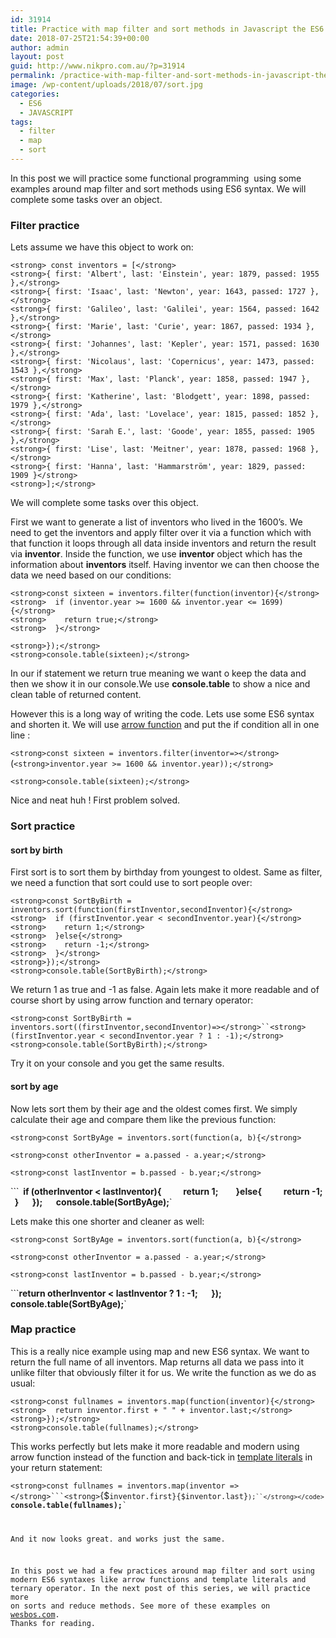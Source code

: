 ```yaml
---
id: 31914
title: Practice with map filter and sort methods in Javascript the ES6 way
date: 2018-07-25T21:54:39+00:00
author: admin
layout: post
guid: http://www.nikpro.com.au/?p=31914
permalink: /practice-with-map-filter-and-sort-methods-in-javascript-the-es6-way/
image: /wp-content/uploads/2018/07/sort.jpg
categories:
  - ES6
  - JAVASCRIPT
tags:
  - filter
  - map
  - sort
---
```

In this post we will practice some functional programming  using some examples around map filter and sort methods using ES6 syntax. We will complete some tasks over an object.

### Filter practice

Lets assume we have this object to work on:

`<strong> const inventors = [</strong>`  
`<strong>{ first: 'Albert', last: 'Einstein', year: 1879, passed: 1955 },</strong>`  
`<strong>{ first: 'Isaac', last: 'Newton', year: 1643, passed: 1727 },</strong>`  
`<strong>{ first: 'Galileo', last: 'Galilei', year: 1564, passed: 1642 },</strong>`  
`<strong>{ first: 'Marie', last: 'Curie', year: 1867, passed: 1934 },</strong>`  
`<strong>{ first: 'Johannes', last: 'Kepler', year: 1571, passed: 1630 },</strong>`  
`<strong>{ first: 'Nicolaus', last: 'Copernicus', year: 1473, passed: 1543 },</strong>`  
`<strong>{ first: 'Max', last: 'Planck', year: 1858, passed: 1947 },</strong>`  
`<strong>{ first: 'Katherine', last: 'Blodgett', year: 1898, passed: 1979 },</strong>`  
`<strong>{ first: 'Ada', last: 'Lovelace', year: 1815, passed: 1852 },</strong>`  
`<strong>{ first: 'Sarah E.', last: 'Goode', year: 1855, passed: 1905 },</strong>`  
`<strong>{ first: 'Lise', last: 'Meitner', year: 1878, passed: 1968 },</strong>`  
`<strong>{ first: 'Hanna', last: 'Hammarström', year: 1829, passed: 1909 }</strong>`  
`<strong>];</strong>`

We will complete some tasks over this object. 

First we want to generate a list of inventors who lived in the 1600&#8217;s. We need to get the inventors and apply filter over it via a function which with that function it loops through all data inside inventors and return the result via **inventor**. Inside the function, we use **inventor** object which has the information about **inventors** itself. Having inventor we can then choose the data we need based on our conditions:

`<strong>const sixteen = inventors.filter(function(inventor){</strong>`  
`<strong>  if (inventor.year >= 1600 && inventor.year <= 1699){</strong>`  
`<strong>    return true;</strong>`  
`<strong>  }</strong>`

`<strong>});</strong>`  
`<strong>console.table(sixteen);</strong>`

In our if statement we return true meaning we want o keep the data and then we show it in our console.We use **console.table** to show a nice and clean table of returned content.

However this is a long way of writing the code. Lets use some ES6 syntax and shorten it. We will use [arrow function](http://www.nikpro.com.au/all-you-need-to-know-about-arrow-functions-in-javascript/) and put the if condition all in one line :

`<strong>const sixteen = inventors.filter(inventor=></strong>`(`<strong>inventor.year >= 1600 && inventor.year));</strong>`

`<strong>console.table(sixteen);</strong>`

Nice and neat huh ! First problem solved.

### Sort practice

#### sort by birth

First sort is to sort them by birthday from youngest to oldest. Same as filter, we need a function that sort could use to sort people over:

`<strong>const SortByBirth = inventors.sort(function(firstInventor,secondInventor){</strong>`  
`<strong>  if (firstInventor.year < secondInventor.year){</strong>`  
`<strong>    return 1;</strong>`  
`<strong>  }else{</strong>`  
`<strong>    return -1;</strong>`  
`<strong>  }</strong>`  
`<strong>});</strong>`  
`<strong>console.table(SortByBirth);</strong>`

We return 1 as true and -1 as false. Again lets make it more readable and of course short by using arrow function and ternary operator:

`<strong>const SortByBirth = inventors.sort((firstInventor,secondInventor)=></strong>``<strong>(firstInventor.year < secondInventor.year ? 1 : -1);</strong>`  
`<strong>console.table(SortByBirth);</strong>`

Try it on your console and you get the same results.

#### sort by age

Now lets sort them by their age and the oldest comes first. We simply calculate their age and compare them like the previous function:

`<strong>const SortByAge = inventors.sort(function(a, b){</strong>`

`<strong>const otherInventor = a.passed - a.year;</strong>`

`<strong>const lastInventor = b.passed - b.year;</strong>`

```<strong>  if (otherInventor < lastInventor){</strong>`  
`<strong>    return 1;</strong>`  
`<strong>  }else{</strong>`  
`<strong>    return -1;</strong>`  
`<strong>  }</strong>`  
`<strong>});</strong>`  
`<strong>console.table(SortByAge);</strong>`

Lets make this one shorter and cleaner as well:

`<strong>const SortByAge = inventors.sort(function(a, b){</strong>`

`<strong>const otherInventor = a.passed - a.year;</strong>`

`<strong>const lastInventor = b.passed - b.year;</strong>`

```<strong>return otherInventor < lastInventor ? 1 : -1;</strong>`  
`<strong>});</strong>`  
`<strong>console.table(SortByAge);</strong>`

### Map practice

This is a really nice example using map and new ES6 syntax. We want to return the full name of all inventors. Map returns all data we pass into it unlike filter that obviously filter it for us. We write the function as we do as usual:

`<strong>const fullnames = inventors.map(function(inventor){</strong>`  
`<strong>  return inventor.first + " " + inventor.last;</strong>`  
`<strong>});</strong>`  
`<strong>console.table(fullnames);</strong>`

This works perfectly but lets make it more readable and modern using arrow function instead of the function and back-tick in [template literals](http://www.nikpro.com.au/template-literals-in-js6-explained/) in your return statement:

`<strong>const fullnames = inventors.map(inventor =></strong>```<strong>`{$<code>inventor.first}{$inventor.last}`);``</strong></code>  
`<strong>console.table(fullnames);</strong>`

And it now looks great. and works just the same.

In this post we had a few practices around map filter and sort using modern ES6 syntaxes like arrow functions and template literals and ternary operator. In the next post of this series, we will practice more on sorts and reduce methods. See more of these examples on <a href="http://wesbos.com" target="_blank" rel="noopener noreferrer">wesbos.com</a>. Thanks for reading.